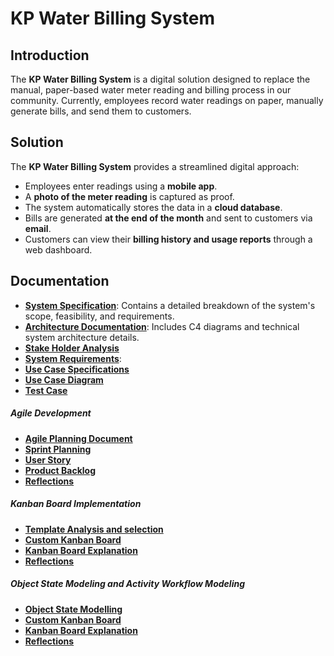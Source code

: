 # KP Water Billing System

## Introduction
The **KP Water Billing System** is a digital solution designed to replace the manual, paper-based water meter reading and billing process in our community. Currently, employees record water readings on paper, manually generate bills, and send them to customers. 

## Solution
The **KP Water Billing System** provides a streamlined digital approach:
- Employees enter readings using a **mobile app**.
- A **photo of the meter reading** is captured as proof.
- The system automatically stores the data in a **cloud database**.
- Bills are generated **at the end of the month** and sent to customers via **email**.
- Customers can view their **billing history and usage reports** through a web dashboard.

## Documentation
- **[System Specification](SPECIFICATION.md)**: Contains a detailed breakdown of the system's scope, feasibility, and requirements.
- **[Architecture Documentation](ARCHITECTURE.md)**: Includes C4 diagrams and technical system architecture details.
- **[Stake Holder Analysis](StakeholderAnalysisTable.md)**
- **[System Requirements](SystemRequirementsDocument.md)**:
- **[Use Case Specifications](UseCaseSpecifications.md)**
- **[Use Case Diagram](UseCase.md)**
- **[Test Case](TestCaseDevelopment.md)**

##### Agile Development
- **[Agile Planning Document](AgilePlanningDocument.md)**
- **[Sprint Planning](SprintPlanning.md)**
- **[User Story](UserStory.md)**
- **[Product Backlog](backlog.md)**
- **[Reflections](AgileReflection.md)**

##### Kanban Board Implementation
- **[Template Analysis and selection](template_analysis.md)**
- **[Custom Kanban Board](CustomKanbanBoardCreation.md)**
- **[Kanban Board Explanation](kanban_explanation.md)**
- **[Reflections](kanban_reflection.md)**

##### Object State Modeling and Activity Workflow Modeling
- **[Object State Modelling](ObjectStateModelling.md)**
- **[Custom Kanban Board](CustomKanbanBoardCreation.md)**
- **[Kanban Board Explanation](kanban_explanation.md)**
- **[Reflections](kanban_reflection.md)**